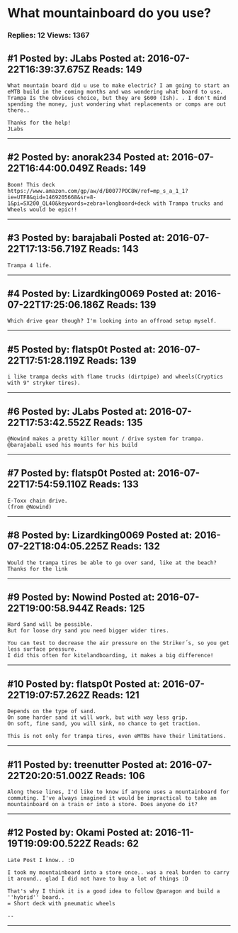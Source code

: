 # What mountainboard do you use?

### Replies: 12 Views: 1367

## \#1 Posted by: JLabs Posted at: 2016-07-22T16:39:37.675Z Reads: 149

```
What mountain board did u use to make electric? I am going to start an eMTB build in the coming months and was wondering what board to use. Trampa Is the obvious choice, but they are $600 (Ish). . I don't mind spending the money, just wondering what replacements or comps are out there..

Thanks for the help! 
JLabs
```

---
## \#2 Posted by: anorak234 Posted at: 2016-07-22T16:44:00.049Z Reads: 149

```
Boom! This deck https://www.amazon.com/gp/aw/d/B0077POC8W/ref=mp_s_a_1_1?ie=UTF8&qid=1469205668&sr=8-1&pi=SX200_QL40&keywords=zebra+longboard+deck with Trampa trucks and Wheels would be epic!!
```

---
## \#3 Posted by: barajabali Posted at: 2016-07-22T17:13:56.719Z Reads: 143

```
Trampa 4 life.
```

---
## \#4 Posted by: Lizardking0069 Posted at: 2016-07-22T17:25:06.186Z Reads: 139

```
Which drive gear though? I'm looking into an offroad setup myself.
```

---
## \#5 Posted by: flatsp0t Posted at: 2016-07-22T17:51:28.119Z Reads: 139

```
i like trampa decks with flame trucks (dirtpipe) and wheels(Cryptics with 9" stryker tires).
```

---
## \#6 Posted by: JLabs Posted at: 2016-07-22T17:53:42.552Z Reads: 135

```
@Nowind makes a pretty killer mount / drive system for trampa. @barajabali used his mounts for his build
```

---
## \#7 Posted by: flatsp0t Posted at: 2016-07-22T17:54:59.110Z Reads: 133

```
E-Toxx chain drive.
(from @Nowind)
```

---
## \#8 Posted by: Lizardking0069 Posted at: 2016-07-22T18:04:05.225Z Reads: 132

```
Would the trampa tires be able to go over sand, like at the beach? Thanks for the link
```

---
## \#9 Posted by: Nowind Posted at: 2016-07-22T19:00:58.944Z Reads: 125

```
Hard Sand will be possible.
But for loose dry sand you need bigger wider tires.

You can test to decrease the air pressure on the Striker´s, so you get less surface pressure.
I did this often for kitelandboarding, it makes a big difference!
```

---
## \#10 Posted by: flatsp0t Posted at: 2016-07-22T19:07:57.262Z Reads: 121

```
Depends on the type of sand.
On some harder sand it will work, but with way less grip.
On soft, fine sand, you will sink, no chance to get traction.

This is not only for trampa tires, even eMTBs have their limitations.
```

---
## \#11 Posted by: treenutter Posted at: 2016-07-22T20:20:51.002Z Reads: 106

```
Along these lines, I'd like to know if anyone uses a mountainboard for commuting. I've always imagined it would be impractical to take an mountainboard on a train or into a store. Does anyone do it?
```

---
## \#12 Posted by: Okami Posted at: 2016-11-19T19:09:00.522Z Reads: 62

```
Late Post I know.. :D 

I took my mountainboard into a store once.. was a real burden to carry it around.. glad I did not have to buy a lot of things :D

That's why I think it is a good idea to follow @paragon and build a ''hybrid'' board..
= Short deck with pneumatic wheels 

--
```

---
